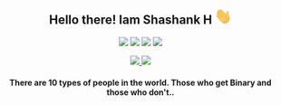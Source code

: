 <h2 align="center">Hello there! Iam Shashank H <img src="https://github.com/ABSphreak/ABSphreak/blob/master/gifs/Hi.gif" width="30"></h2>
<p align="center"><a href="https://x.com/ShashankHunagu1"><img src="https://img.shields.io/badge/twitter-%231DA1F2.svg?&style=for-the-badge&logo=twitter&logoColor=white" height=25></a> 
 <a href="https://www.linkedin.com/in/shashank-hungund-9113b0270/"><img src="https://img.shields.io/badge/linkedin-%230077B5.svg?&style=for-the-badge&logo=linkedin&logoColor=white" height=25></a> 
 <a href="https://www.instagram.com/h_shashankk/"><img src="https://img.shields.io/badge/instagram-%23E4405F.svg?&style=for-the-badge&logo=instagram&logoColor=white" height=25></a>   
 <a href="mailto:shashankhunagund@gmail.com?subject=Olá%20Bruno%20Tacca"><img src="https://img.shields.io/badge/gmail-%23D14836.svg?&style=for-the-badge&logo=gmail&logoColor=white" height=25></a>
 </p>

<p align=center>
  <a href="https://github.com/Shashank-Hunagund">
    <img src="https://badges.pufler.dev/visits/Shashank-Hunagund/Shashank-Hunagund?style=flat-square&color=black&logo=github">
  </a>
  <a href="https://github.com/Shashank-Hunagund?tab=repositories">
    <img src="https://badges.pufler.dev/repos/Shashank-Hunagund?style=flat-square&color=black&logo=github">
  </a>
  
  
 #### <p align="center">There are 10 types of people in the world. Those who get Binary and those who don't.. </div> 

